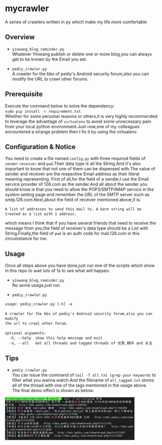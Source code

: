# mycrawler
 A series of crawlers written in py which make my life more comfortable  

## Overview
- `yinwang_blog_reminder.py`  
Whatever Yinwang publish or delete one or more blog,you can always get to be known
by the Email you set.

- `pediy_crawler.py`  
A crawler for the bbs of pediy's Android security forum,also you can modify the URL to crawl other forums.

## Prerequisite 
Execute the command below to solve the dependency:  
`sudo pip install -r requirement.txt`  
Whether for some personal reasons or others,it is very highly recommended to leverage the advantage of `virtualenv` to avoid some unnecessary pain from your local python environment.Just now,one of my colleagues encountered a strange problem then I fix it by using the virtualenv.

## Configuration & Notice 
You need to create a file named `config.py` with three required fields of `sender` `receiver` and `pwd`.Their data type is all the String.And it's also important to know that not one of them can be dispensed with.The value of sender and receiver are the respective Email address as their literal meaning representing. First of all,for the field of a sender,I use the Email service provider of 126.com as the sender.And all about the sender you should know is that you need to allow the POP3/SMTP/IMAP service in the system setting page and remember the URL of the SMTP server such as smtp.126.com.Next,about the field of receiver mentioned above,it is:  
```
A list of addresses to send this mail to. A bare string will be treated as a list with 1 address.
```
which means I think that if you have several friends that need to receive the message from you,the field of receiver's data type should be a List with String.Finally,the field of `pwd` is an auth code for mail.126.com in this circumstance for me.

## Usage
Once all steps above you have done,just run one of the scripts which show in this repo to wait lots of 1s to see what will happen.
- `yinwang_blog_reminder.py`   
No some usage,just run.

- `pediy_crawler.py`
```
usage: pediy_crawler.py [-h] -a

A crawler for the bbs of pediy's Android security forum,also you can modify
the url to crawl other forum.

optional arguments:
  -h, --help  show this help message and exit
  -a, --all   Get all threads and tagged threads of 优秀,精华 and 关注
```

## Tips
- `pediy_crawler.py`  
You can issue the command of `tail -f all.txt |grep your-keywords` to filter
what you wanna watch.And the filename of `all_tagged.txt` stores all of the thread with one of the tags mentioned in the usage above.  
The final demo effect is shown as below:  
<img src="screenshot/keyword_filter.png" width="428" height="141">
